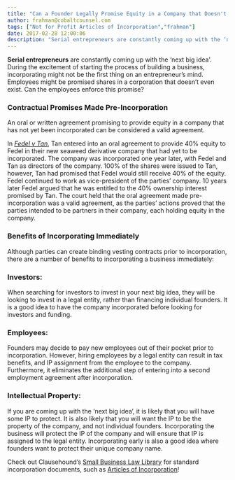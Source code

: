 ```yaml
---
title: "Can a Founder Legally Promise Equity in a Company that Doesn't Yet Exist?"
author: frahman@cobaltcounsel.com
tags: ["Not for Profit Articles of Incorporation","frahman"]
date: 2017-02-28 12:00:06
description: "Serial entrepreneurs are constantly coming up with the ‘next big idea’. During the excitement of starting the process of building a business, incorporating might not be the first thing on an entrepreneur’s mind."
---
```




**Serial entrepreneurs** are constantly coming up with the ‘next big idea’. During the excitement of starting the process of building a business, incorporating might not be the first thing on an entrepreneur’s mind. Employees might be promised shares in a corporation that doesn’t even exist. Can the employees enforce this promise?

 

### Contractual Promises Made Pre-Incorporation

 

An oral or written agreement promising to provide equity in a company that has not yet been incorporated can be considered a valid agreement.

 

In [*Fedel v Tan*](http://www.canlii.org/en/on/onca/doc/2010/2010onca473/2010onca473.html?searchUrlHash=AAAAAQAFZmVkZWwAAAAAAQ&amp;resultIndex=1), Tan entered into an oral agreement to provide 40% equity to Fedel in their new seaweed derivative company that had yet to be incorporated. The company was incorporated one year later, with Fedel and Tan as directors of the company. 100% of the shares were issued to Tan, however, Tan had promised that Fedel would still receive 40% of the equity. Fedel continued to work as vice-president of the parties’ company. 10 years later Fedel argued that he was entitled to the 40% ownership interest promised by Tan. The court held that the oral agreement made pre-incorporation was a valid agreement, as the parties’ actions proved that the parties intended to be partners in their company, each holding equity in the company.

 



 

### Benefits of Incorporating Immediately

 

Although parties can create binding vesting contracts prior to incorporation, there are a number of benefits to incorporating a business immediately:

### Investors:
When searching for investors to invest in your next big idea, they will be looking to invest in a legal entity, rather than financing individual founders. It is a good idea to have the company incorporated before looking for investors and funding.

 

### Employees: 
Founders may decide to pay new employees out of their pocket prior to incorporation. However, hiring employees by a legal entity can result in tax benefits, and IP assignment from the employee to the company. Furthermore, it eliminates the additional step of entering into a second employment agreement after incorporation.

 

### Intellectual Property: 
If you are coming up with the ‘next big idea’, it is likely that you will have some IP to protect. It is also likely that you will want the IP to be the property of the company, and not individual founders. Incorporating the business will protect the IP of the company and will ensure that IP is assigned to the legal entity. Incorporating early is also a good idea where founders want to protect their unique company name.

 

Check out Clausehound’s [Small Business Law Library](https://www.clausehound.com/documents/) for standard incorporation documents, such as [Articles of Incorporation](https://clausehound.com/legal-contract/16119/?utm_source=blog&amp;utm_campaign=promiseEquity&amp;utm_medium=referral#!/document=)!

 

 
